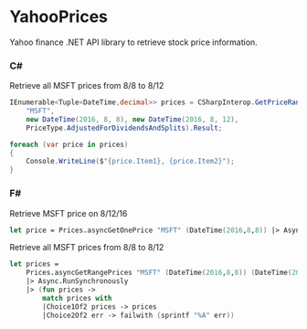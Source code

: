 # YahooPrices

Yahoo finance .NET API library to retrieve stock price information. 

### C# 
Retrieve all MSFT prices from 8/8 to 8/12
```csharp
IEnumerable<Tuple<DateTime,decimal>> prices = CSharpInterop.GetPriceRangeAsync(
    "MSFT",
    new DateTime(2016, 8, 8), new DateTime(2016, 8, 12),
    PriceType.AdjustedForDividendsAndSplits).Result;

foreach (var price in prices)
{
    Console.WriteLine($"{price.Item1}, {price.Item2}");
}
```

### F# 

Retrieve MSFT price on 8/12/16
```fsharp
let price = Prices.asyncGetOnePrice "MSFT" (DateTime(2016,8,8)) |> Async.RunSynchronously
```

Retrieve all MSFT prices from 8/8 to 8/12
```fsharp
let prices = 
    Prices.asyncGetRangePrices "MSFT" (DateTime(2016,8,8)) (DateTime(2016, 8, 13)) AdjustedForDividendsAndSplits
    |> Async.RunSynchronously
    |> (fun prices -> 
        match prices with
        |Choice1Of2 prices -> prices
        |Choice2Of2 err -> failwith (sprintf "%A" err))

```
